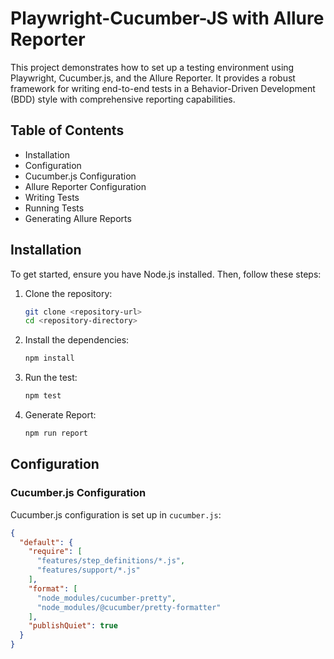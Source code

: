 # Playwright-Cucumber-JS with Allure Reporter

This project demonstrates how to set up a testing environment using Playwright, Cucumber.js, and the Allure Reporter. It provides a robust framework for writing end-to-end tests in a Behavior-Driven Development (BDD) style with comprehensive reporting capabilities.

## Table of Contents

- Installation
- Configuration
- Cucumber.js Configuration
- Allure Reporter Configuration
- Writing Tests
- Running Tests
- Generating Allure Reports


## Installation

To get started, ensure you have Node.js installed. Then, follow these steps:

1. Clone the repository:
    ```bash
    git clone <repository-url>
    cd <repository-directory>
    ```

2. Install the dependencies:
    ```bash
    npm install
    ```

3. Run the test:
    ```bash
    npm test
    ```

3. Generate Report:
    ```bash
    npm run report
    ```

## Configuration



### Cucumber.js Configuration

Cucumber.js configuration is set up in `cucumber.js`:
```json
{
  "default": {
    "require": [
      "features/step_definitions/*.js",
      "features/support/*.js"
    ],
    "format": [
      "node_modules/cucumber-pretty",
      "node_modules/@cucumber/pretty-formatter"
    ],
    "publishQuiet": true
  }
}
